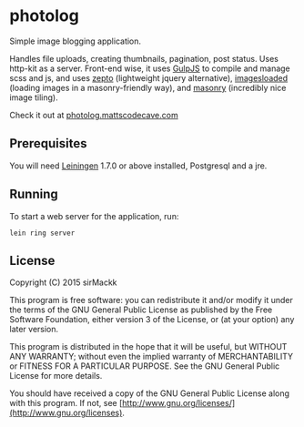 # photolog

Simple image blogging application.

Handles file uploads, creating thumbnails, pagination, post status. Uses http-kit as a server. Front-end wise, it uses [GulpJS][2] to compile and manage scss and js, and uses [zepto][3] (lightweight jquery alternative), [imagesloaded][4] (loading images in a masonry-friendly way), and [masonry][5] (incredibly nice image tiling).

Check it out at [photolog.mattscodecave.com][6]

## Prerequisites

You will need [Leiningen][1] 1.7.0 or above installed,
Postgresql and a jre.

[1]: https://github.com/technomancy/leiningen
[2]: http://gulpjs.com/
[3]: http://zeptojs.com/
[4]: https://github.com/desandro/imagesloaded
[5]: https://github.com/desandro/masonry
[6]: http://photolog.mattscodecave.com

## Running

To start a web server for the application, run:

    lein ring server

## License

Copyright (C) 2015 sirMackk

This program is free software: you can redistribute it and/or modify
it under the terms of the GNU General Public License as published by
the Free Software Foundation, either version 3 of the License, or
(at your option) any later version.

This program is distributed in the hope that it will be useful,
but WITHOUT ANY WARRANTY; without even the implied warranty of
MERCHANTABILITY or FITNESS FOR A PARTICULAR PURPOSE.  See the
GNU General Public License for more details.

You should have received a copy of the GNU General Public License
along with this program.  If not, see 
[http://www.gnu.org/licenses/](http://www.gnu.org/licenses).

